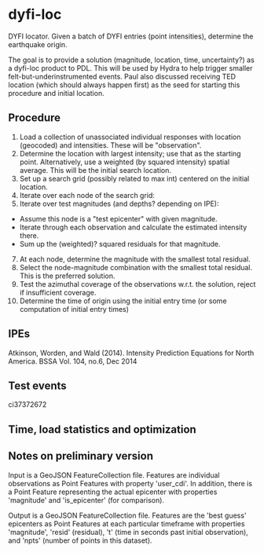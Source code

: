 # dyfi-loc
DYFI locator. Given a batch of DYFI entries (point intensities), determine the earthquake origin. 

The goal is to provide a solution (magnitude, location, time, uncertainty?) as a dyfi-loc product to PDL. This will be used by Hydra to help trigger smaller felt-but-underinstrumented events. Paul also discussed receiving TED location (which should always happen first) as the seed for starting this procedure and initial location.

Procedure
---------
1. Load a collection of unassociated individual responses with location (geocoded) and intensities. These will be "observation".
2. Determine the location with largest intensity; use that as the starting point. Alternatively, use a weighted (by squared intensity) spatial average. This will be the initial search location.
3. Set up a search grid (possibly related to max int) centered on the initial location.
4. Iterate over each node of the search grid:
5. Iterate over test magnitudes (and depths? depending on IPE):
  - Assume this node is a "test epicenter" with given magnitude. 
  - Iterate through each observation and calculate the estimated intensity there. 
  - Sum up the (weighted)? squared residuals for that magnitude.
7. At each node, determine the magnitude with the smallest total residual.
8. Select the node-magnitude combination with the smallest total residual. This is the preferred solution.
9. Test the azimuthal coverage of the observations w.r.t. the solution, reject if insufficient coverage.
10. Determine the time of origin using the initial entry time (or some computation of initial entry times)

IPEs
----
Atkinson, Worden, and Wald (2014). Intensity Prediction Equations for North America. BSSA Vol. 104, no.6, Dec 2014

Test events
-----------
ci37372672

Time, load statistics and optimization
-----------------------

Notes on preliminary version
-----------------------
Input is a GeoJSON FeatureCollection file. Features are individual observations as Point Features with property 'user_cdi'. In addition, there is a Point Feature representing the actual epicenter with properties 'magnitude' and 'is_epicenter' (for comparison).

Output is a GeoJSON FeatureCollection file. Features are the 'best guess' epicenters as Point Features at each particular timeframe with properties 'magnitude', 'resid' (residual), 't' (time in seconds past initial observation), and 'npts' (number of points in this dataset).  


